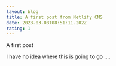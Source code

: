 ```yaml
---
layout: blog
title: A first post from Netlify CMS
date: 2023-03-08T08:51:11.202Z
rating: 1
---
```

A﻿ first post



I﻿ have no idea where this is going to go ....